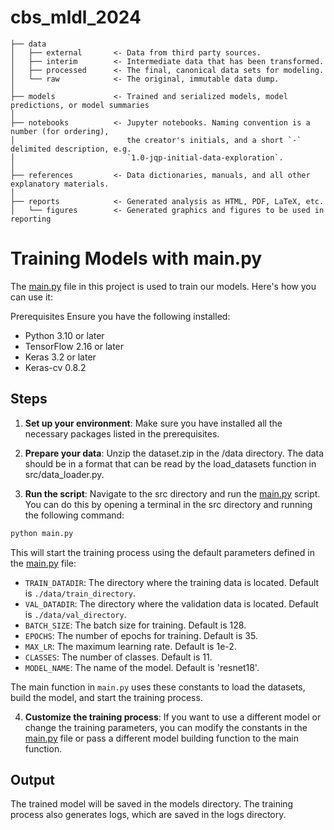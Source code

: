 # cbs_mldl_2024

    ├── data
    │   ├── external       <- Data from third party sources.
    │   ├── interim        <- Intermediate data that has been transformed.
    │   ├── processed      <- The final, canonical data sets for modeling.
    │   └── raw            <- The original, immutable data dump.
    │
    ├── models             <- Trained and serialized models, model predictions, or model summaries
    │
    ├── notebooks          <- Jupyter notebooks. Naming convention is a number (for ordering),
    │                         the creator's initials, and a short `-` delimited description, e.g.
    │                         `1.0-jqp-initial-data-exploration`.
    │
    ├── references         <- Data dictionaries, manuals, and all other explanatory materials.
    │
    ├── reports            <- Generated analysis as HTML, PDF, LaTeX, etc.
    │   └── figures        <- Generated graphics and figures to be used in reporting


# Training Models with main.py
The [main.py](src/main.py) file in this project is used to train our models. Here's how you can use it:

Prerequisites
Ensure you have the following installed:

- Python 3.10 or later
- TensorFlow 2.16 or later
- Keras 3.2 or later
- Keras-cv 0.8.2

## Steps
1. **Set up your environment**: Make sure you have installed all the necessary packages listed in the prerequisites.

2. **Prepare your data**: Unzip the dataset.zip in the /data directory. The data should be in a format that can be read by the load_datasets function in src/data_loader.py.

3. **Run the script**: Navigate to the src directory and run the [main.py](src/main.py) script. You can do this by opening a terminal in the src directory and running the following command:

```sh
python main.py
```

This will start the training process using the default parameters defined in the [main.py](src/main.py) file:

- `TRAIN_DATADIR`: The directory where the training data is located. Default is `./data/train_directory`.
- `VAL_DATADIR`: The directory where the validation data is located. Default is `./data/val_directory`.
- `BATCH_SIZE`: The batch size for training. Default is 128.
- `EPOCHS`: The number of epochs for training. Default is 35.
- `MAX_LR`: The maximum learning rate. Default is 1e-2.
- `CLASSES`: The number of classes. Default is 11.
- `MODEL_NAME`: The name of the model. Default is 'resnet18'.
  
The main function in `main.py` uses these constants to load the datasets, build the model, and start the training process.

4. **Customize the training process**: If you want to use a different model or change the training parameters, you can modify the constants in the [main.py](src/main.py) file or pass a different model building function to the main function.

## Output
The trained model will be saved in the models directory. The training process also generates logs, which are saved in the logs directory.
